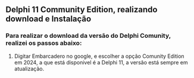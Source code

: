 ## Delphi 11 Community Edition, realizando download e Instalação

### Para realizar o download da versão do Delphi Comunity, realizei os passos abaixo:

1) Digitar Embarcadero no google, e escolher a opção Comunity Edition em 2024, a que está disponivel é a Delphi 11, a versão está sempre em atualização.

   
